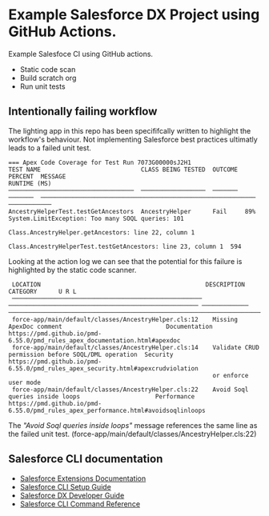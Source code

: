 # Example Salesforce DX Project using GitHub Actions.

Example Salesfoce CI using GitHub actions.

* Static code scan
* Build scratch org 
* Run unit tests

## Intentionally failing workflow

The lighting app in this repo has been specififcally written to highlight the workflow's behaviour. Not implementing Salesforce best practices ultimatly leads to a failed unit test.

```
=== Apex Code Coverage for Test Run 7073G00000sJ2H1
TEST NAME                            CLASS BEING TESTED  OUTCOME  PERCENT  MESSAGE                                                       RUNTIME (MS)
───────────────────────────────────  ──────────────────  ───────  ───────  ────────────────────────────────────────────────────────────  ────────────
AncestryHelperTest.testGetAncestors  AncestryHelper      Fail     89%      System.LimitException: Too many SOQL queries: 101             
                                                                           Class.AncestryHelper.getAncestors: line 22, column 1          
                                                                           Class.AncestryHelperTest.testGetAncestors: line 23, column 1  594 
```

Looking at the action log we can see that the potential for this failure is highlighted by the static code scanner.
```
 LOCATION                                              DESCRIPTION                                           CATEGORY      U R L                                                                                      
 ───────────────────────────────────────────────────── ───────────────────────────────────────────────────── ───────────── ────────────────────────────────────────────────────────────────────────────────────────── 
 force-app/main/default/classes/AncestryHelper.cls:12    Missing ApexDoc comment                             Documentation https://pmd.github.io/pmd-6.55.0/pmd_rules_apex_documentation.html#apexdoc                 
 force-app/main/default/classes/AncestryHelper.cls:14    Validate CRUD permission before SOQL/DML operation  Security      https://pmd.github.io/pmd-6.55.0/pmd_rules_apex_security.html#apexcrudviolation            
                                                         or enforce user mode                                                                                                                                         
 force-app/main/default/classes/AncestryHelper.cls:22    Avoid Soql queries inside loops                     Performance   https://pmd.github.io/pmd-6.55.0/pmd_rules_apex_performance.html#avoidsoqlinloops
```

The _"Avoid Soql queries inside loops"_ message references the same line as the failed unit test. (force-app/main/default/classes/AncestryHelper.cls:22) 

## Salesforce CLI documentation

- [Salesforce Extensions Documentation](https://developer.salesforce.com/tools/vscode/)
- [Salesforce CLI Setup Guide](https://developer.salesforce.com/docs/atlas.en-us.sfdx_setup.meta/sfdx_setup/sfdx_setup_intro.htm)
- [Salesforce DX Developer Guide](https://developer.salesforce.com/docs/atlas.en-us.sfdx_dev.meta/sfdx_dev/sfdx_dev_intro.htm)
- [Salesforce CLI Command Reference](https://developer.salesforce.com/docs/atlas.en-us.sfdx_cli_reference.meta/sfdx_cli_reference/cli_reference.htm)
